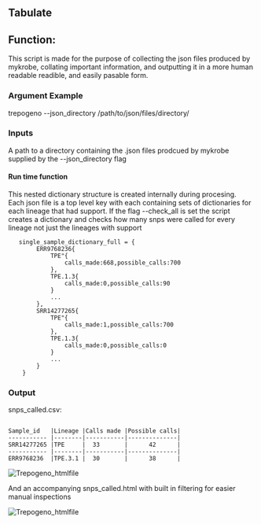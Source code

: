 ## Tabulate 
## Function:
This script is made for the purpose of collecting the json files produced by mykrobe, collating important information, and outputting it in a more human readable readible, and easily pasable form.

### Argument Example

trepogeno --json_directory /path/to/json/files/directory/ 

### Inputs
A path to a directory containing the .json files prodcued by mykrobe 
supplied by the --json_directory flag

#### Run time function 
This nested dictionary structure is created internally during procesing.  
Each json file is a top level key with each containing sets of dictionaries for each lineage that had support. 
If the flag --check_all is set the script creates a dictionary and checks how many snps were called for every lineage not just the lineages with support
```
   single_sample_dictionary_full = { 
        ERR9768236{ 
            TPE"{ 
                calls_made:668,possible_calls:700 
            }, 
            TPE.1.3{ 
                calls_made:0,possible_calls:90 
            } 
            ... 
        }, 
        SRR14277265{ 
            TPE"{ 
                calls_made:1,possible_calls:700 
            }, 
            TPE.1.3{ 
                calls_made:0,possible_calls:0 
            } 
            ... 
        } 
    } 
```
### Output

snps_called.csv:
```

Sample_id   |Lineage |Calls made |Possible calls| 
----------- |--------|-----------|--------------|
SRR14277265 |TPE     |  33       |      42      |     
----------- |--------|-----------|--------------|
ERR9768236  |TPE.3.1 |  30       |      38      |
```
![Trepogeno_htmlfile](~/images_examples/csv_example.png)

And an accompanying snps_called.html with built in filtering for easier manual inspections

![Trepogeno_htmlfile](~/images_examples/html_table.png)

